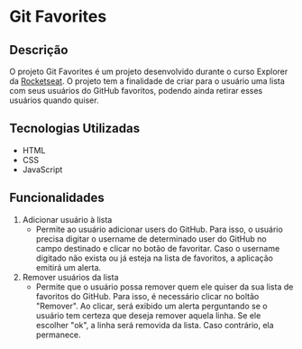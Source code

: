 # Git Favorites

## Descrição
O projeto Git Favorites é um projeto desenvolvido durante o curso Explorer da [Rocketseat](https://app.rocketseat.com.br/). O projeto tem a finalidade de criar para o usuário uma lista com seus usuários do GitHub favoritos, podendo ainda retirar esses usuários quando quiser.

## Tecnologias Utilizadas
- HTML
- CSS
- JavaScript

## Funcionalidades
1. Adicionar usuário à lista
   - Permite ao usuário adicionar users do GitHub. Para isso, o usuário precisa digitar o username de determinado user do GitHub no campo destinado e clicar no botão de favoritar. Caso o username digitado não exista ou já esteja na lista de favoritos, a aplicação emitirá um alerta.
2. Remover usuários da lista
   - Permite que o usuário possa remover quem ele quiser da sua lista de favoritos do GitHub. Para isso, é necessário clicar no boltão "Remover". Ao clicar, será exibido um alerta perguntando se o usuário tem certeza que deseja remover aquela linha. Se ele escolher "ok", a linha será removida da lista. Caso contrário, ela permanece.